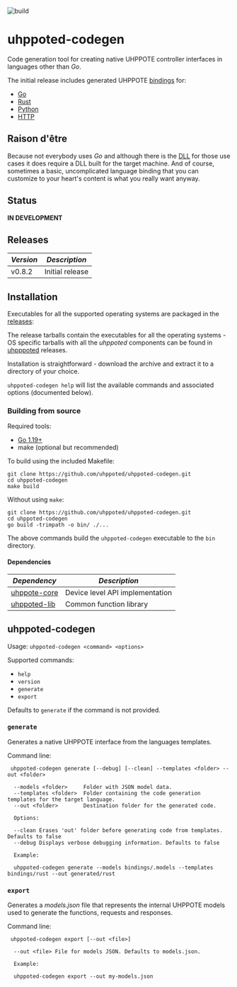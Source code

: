 ![build](https://github.com/uhppoted/uhppoted-codegen/workflows/build/badge.svg)

# uhppoted-codegen

Code generation tool for creating native UHPPOTE controller interfaces in languages other than _Go_.

The initial release includes generated UHPPOTE [bindings](https://github.com/uhppoted/uhppoted-codegen/releases/tag/v0.8.2) for:
- [Go](https://github.com/uhppoted/uhppoted-codegen/releases/download/v0.8.2/uhppoted-codegen_v0.8.2-go.tar.gz)
- [Rust](https://github.com/uhppoted/uhppoted-codegen/releases/download/v0.8.2/uhppoted-codegen_v0.8.2-rust.tar.gz)
- [Python](https://github.com/uhppoted/uhppoted-codegen/releases/download/v0.8.2/uhppoted-codegen_v0.8.2-python.tar.gz)
- [HTTP]()

## Raison d'être

Because not everybody uses _Go_ and although there is the [DLL](https://github.com/uhppoted/uhppoted-dll) for those
use cases it does require a DLL built for the target machine. And of course, sometimes a basic, uncomplicated
language binding that you can customize to your heart's content is what you really want anyway.

## Status

**IN DEVELOPMENT**

## Releases

| *Version* | *Description*                                                                             |
| --------- | ----------------------------------------------------------------------------------------- |
| v0.8.2    | Initial release                                                                           |

## Installation

Executables for all the supported operating systems are packaged in the [releases](https://github.com/uhppoted/uhppoted-codegen/releases):

The release tarballs contain the executables for all the operating systems - OS specific tarballs with all the _uhppoted_ components can be found in [uhpppoted](https://github.com/uhppoted/uhppoted/releases) releases.

Installation is straightforward - download the archive and extract it to a directory of your choice. 

`uhppoted-codegen help` will list the available commands and associated options (documented below).

### Building from source

Required tools:
- [Go 1.19+](https://go.dev)
- make (optional but recommended)

To build using the included Makefile:

```
git clone https://github.com/uhppoted/uhppoted-codegen.git
cd uhppoted-codegen
make build
```

Without using `make`:
```
git clone https://github.com/uhppoted/uhppoted-codegen.git
cd uhppoted-codegen
go build -trimpath -o bin/ ./...
```

The above commands build the `uhppoted-codegen` executable to the `bin` directory.


#### Dependencies

| *Dependency*                                                            | *Description*                        |
| ----------------------------------------------------------------------- | -------------------------------------|
| [uhppote-core](https://github.com/uhppoted/uhppote-core)                | Device level API implementation      |
| [uhppoted-lib](https://github.com/uhppoted/uhppoted-lib)                | Common function library              |


## uhppoted-codegen

Usage: ```uhppoted-codegen <command> <options>```

Supported commands:

- `help`
- `version`
- `generate`
- `export`

Defaults to `generate` if the command is not provided.

### `generate`

Generates a native UHPPOTE interface from the languages templates.

Command line:

` uhppoted-codegen generate [--debug] [--clean] --templates <folder> --out <folder>`

```
  --models <folder>     Folder with JSON model data.
  --templates <folder>  Folder containing the code generation templates for the target language.
  --out <folder>        Destination folder for the generated code.

  Options:

  --clean Erases 'out' folder before generating code from templates. Defaults to false
  --debug Displays verbose debugging information. Defaults to false

  Example:

  uhppoted-codegen generate --models bindings/.models --templates bindings/rust --out generated/rust
```

### `export`

Generates a _models.json_ file that represents the internal UHPPOTE models used to generate the functions,
requests and responses.

Command line:

` uhppoted-codegen export [--out <file>]`

```
  --out <file> File for models JSON. Defaults to models.json.

  Example:
  
  uhppoted-codegen export --out my-models.json
```

